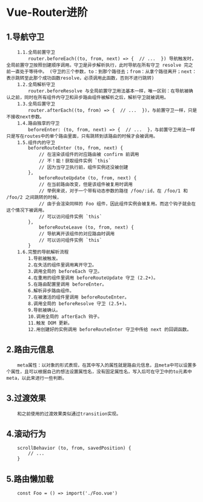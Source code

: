 # Vue-Router进阶
   ## 1.导航守卫
        1.1.全局前置守卫
            router.beforeEach((to, from, next) => {  // ...  }) 导航触发时，全局前置守卫按照创建顺序调用。守卫是异步解析执行，此时导航在所有守卫 resolve 完之前一直处于等待中。 (守卫的三个参数，to：到那个路径去；from：从拿个路径离开；next：表示跳转至此那个成功函数resolve，必须调用此函数，否则不进行跳转)
        1.2.全局解析守卫
            router.beforeResolve 与全局前置守卫用法基本一样，唯一区别：在导航被确认之前，同时在所有组件内守卫和异步路由组件被解析之后，解析守卫就被调用。
        1.3.全局后置守卫
            router.afterEach((to, from) => {  // ...  })，与前置守卫一样，只是不接收next参数。
        1.4.路由独享的守卫
            beforeEnter: (to, from, next) => {  // ...  }，与前置守卫用法一样只是写在routes中的单个路由里面，只有跳转到该路由的时候才会被调用。
        1.5.组件内的守卫
            beforeRouteEnter (to, from, next) {
                // 在渲染该组件的对应路由被 confirm 前调用
                // 不！能！获取组件实例 `this`
                // 因为当守卫执行前，组件实例还没被创建
            },
                beforeRouteUpdate (to, from, next) {
                // 在当前路由改变，但是该组件被复用时调用
                // 举例来说，对于一个带有动态参数的路径 /foo/:id，在 /foo/1 和 /foo/2 之间跳转的时候，
                // 由于会渲染同样的 Foo 组件，因此组件实例会被复用。而这个钩子就会在这个情况下被调用。
                // 可以访问组件实例 `this`
            },
                beforeRouteLeave (to, from, next) {
                // 导航离开该组件的对应路由时调用
                // 可以访问组件实例 `this`
            }
        1.6.完整的导航解析流程
            1.导航被触发。
            2.在失活的组件里调用离开守卫。
            3.调用全局的 beforeEach 守卫。
            4.在重用的组件里调用 beforeRouteUpdate 守卫 (2.2+)。
            5.在路由配置里调用 beforeEnter。
            6.解析异步路由组件。
            7.在被激活的组件里调用 beforeRouteEnter。
            8.调用全局的 beforeResolve 守卫 (2.5+)。
            9.导航被确认。
            10.调用全局的 afterEach 钩子。
            11.触发 DOM 更新。
            12.用创建好的实例调用 beforeRouteEnter 守卫中传给 next 的回调函数。
   ## 2.路由元信息
        meta属性：以对象的形式表现，在其中写入的属性就是路由元信息，且meta中可以设置多个属性，且可以根据自己的想法设置属性名，没有固定属性名，写入后可在守卫中的to元素中meta，以此来进行一些判断。
   ## 3.过渡效果
        和之前使用的过渡效果类似通过transition实现。
   ## 4.滚动行为
        scrollBehavior (to, from, savedPosition) {
            // ...
        }
   ## 5.路由懒加载
        const Foo = () => import('./Foo.vue')
